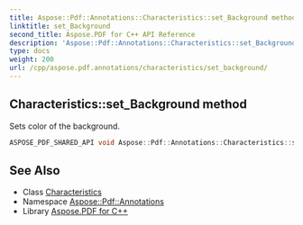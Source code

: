```yaml
---
title: Aspose::Pdf::Annotations::Characteristics::set_Background method
linktitle: set_Background
second_title: Aspose.PDF for C++ API Reference
description: 'Aspose::Pdf::Annotations::Characteristics::set_Background method. Sets color of the background in C++.'
type: docs
weight: 200
url: /cpp/aspose.pdf.annotations/characteristics/set_background/
---
```

## Characteristics::set_Background method


Sets color of the background.

```cpp
ASPOSE_PDF_SHARED_API void Aspose::Pdf::Annotations::Characteristics::set_Background(System::Drawing::Color value)
```

## See Also

* Class [Characteristics](../)
* Namespace [Aspose::Pdf::Annotations](../../)
* Library [Aspose.PDF for C++](../../../)

